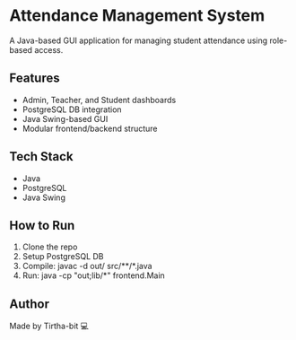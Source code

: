 # Attendance Management System

A Java-based GUI application for managing student attendance using role-based access.

## Features
- Admin, Teacher, and Student dashboards
- PostgreSQL DB integration
- Java Swing-based GUI
- Modular frontend/backend structure

## Tech Stack
- Java
- PostgreSQL
- Java Swing

## How to Run
1. Clone the repo
2. Setup PostgreSQL DB
3. Compile:
   javac -d out/ src/**/*.java
4. Run:
   java -cp "out;lib/*" frontend.Main


## Author
Made by Tirtha-bit 💻
